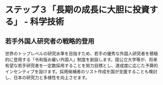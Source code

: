 # ステップ３「長期の成長に大胆に投資する」 - 科学技術

## 若手外国人研究者の戦略的登用
世界のトップレベルの研究水準を目指すため、若手の優秀な外国人研究者を積極的に登用する「令和版お雇い外国人」制度を創設します。国公立大学等が、将来有望な若手研究者を一定数採用することを努力目標とし、達成度に応じた予算的インセンティブを設けます。採用候補者のリスト作成を国が支援することも検討し、日本の研究力と多様性を向上させます。
